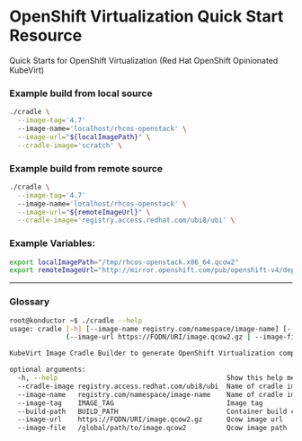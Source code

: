 # OpenShift Virtualization Quick Start Resource 
Quick Starts for OpenShift Virtualization (Red Hat OpenShift Opinionated KubeVirt)

### Example build from local source
```sh
./cradle \
  --image-tag='4.7'
  --image-name='localhost/rhcos-openstack' \
  --image-url="${localImagePath}" \
  --cradle-image='scratch' \
```

### Example build from remote source
```sh
./cradle \
  --image-tag='4.7'
  --image-name='localhost/rhcos-openstack' \
  --image-url="${remoteImageUrl}" \
  --cradle-image='registry.access.redhat.com/ubi8/ubi' \
```

### Example Variables:
```sh
export localImagePath="/tmp/rhcos-openstack.x86_64.qcow2"
export remoteImageUrl="http://mirror.openshift.com/pub/openshift-v4/dependencies/rhcos/latest/latest/rhcos-openstack.x86_64.qcow2.gz" 
```
---------------------------------------------------------------------
### Glossary
```sh
root@konductor ~$ ./cradle --help
usage: cradle [-h] [--image-name registry.com/namespace/image-name] [--image-tag IMAGE_TAG] [--build-path BUILD_PATH]
              (--image-url https://FQDN/URI/image.qcow2.gz | --image-file /global/path/to/image.qcow2)

KubeVirt Image Cradle Builder to generate OpenShift Virtualization compatible qcow2 import images

optional arguments:
  -h, --help                                          Show this help message
  --cradle-image registry.access.redhat.com/ubi8/ubi  Name of cradle image
  --image-name   registry.com/namespace/image-name    Name of cradle image
  --image-tag    IMAGE_TAG                            Image tag
  --build-path   BUILD_PATH                           Container build context global path
  --image-url    https://FQDN/URI/image.qcow2.gz      Qcow image url
  --image-file   /global/path/to/image.qcow2          Qcow image path
```
